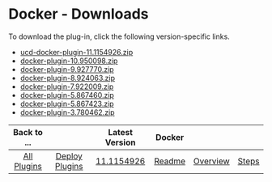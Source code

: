 
# Docker - Downloads

To download the plug-in, click the following version-specific links.

- [ucd-docker-plugin-11.1154926.zip](https://raw.githubusercontent.com/UrbanCode/IBM-UCD-PLUGINS/main/files/docker-plugin/ucd-docker-plugin-11.1154926.zip)
- [docker-plugin-10.950098.zip](https://raw.githubusercontent.com/UrbanCode/IBM-UCD-PLUGINS/main/files/docker-plugin/docker-plugin-10.950098.zip)
- [docker-plugin-9.927770.zip](https://raw.githubusercontent.com/UrbanCode/IBM-UCD-PLUGINS/main/files/docker-plugin/docker-plugin-9.927770.zip)
- [docker-plugin-8.924063.zip](https://raw.githubusercontent.com/UrbanCode/IBM-UCD-PLUGINS/main/files/docker-plugin/docker-plugin-8.924063.zip)
- [docker-plugin-7.922009.zip](https://raw.githubusercontent.com/UrbanCode/IBM-UCD-PLUGINS/main/files/docker-plugin/docker-plugin-7.922009.zip)
- [docker-plugin-5.867460.zip](https://raw.githubusercontent.com/UrbanCode/IBM-UCD-PLUGINS/main/files/docker-plugin/docker-plugin-5.867460.zip)
- [docker-plugin-5.867423.zip](https://raw.githubusercontent.com/UrbanCode/IBM-UCD-PLUGINS/main/files/docker-plugin/docker-plugin-5.867423.zip)
- [docker-plugin-3.780462.zip](https://raw.githubusercontent.com/UrbanCode/IBM-UCD-PLUGINS/main/files/docker-plugin/docker-plugin-3.780462.zip)

|Back to ...||Latest Version|Docker |||
| :---: | :---: | :---: | :---: | :---: | :---: |
|[All Plugins](../../index.md)|[Deploy Plugins](../README.md)|[11.1154926](https://raw.githubusercontent.com/UrbanCode/IBM-UCD-PLUGINS/main/files/docker-plugin/ucd-docker-plugin-11.1154926.zip)|[Readme](README.md)|[Overview](overview.md)|[Steps](steps.md)|
